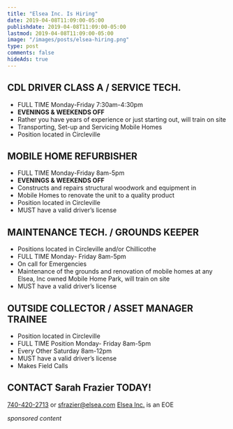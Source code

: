 ```yaml
---
title: "Elsea Inc. Is Hiring"
date: 2019-04-08T11:09:00-05:00
publishdate: 2019-04-08T11:09:00-05:00
lastmod: 2019-04-08T11:09:00-05:00
image: "/images/posts/elsea-hiring.png"
type: post
comments: false
hideAds: true
---
```

## CDL DRIVER CLASS A / SERVICE TECH.
- FULL TIME Monday-Friday 7:30am-4:30pm 
- **EVENINGS & WEEKENDS OFF**
- Rather you have years of experience or just starting out, will train on site
- Transporting, Set-up and Servicing Mobile Homes 
- Position located in Circleville


## MOBILE HOME REFURBISHER
- FULL TIME Monday-Friday 8am-5pm
- **EVENINGS & WEEKENDS OFF**
- Constructs and repairs structural woodwork and equipment in
- Mobile Homes to renovate the unit to a quality product
- Position located in Circleville
- MUST have a valid driver’s license


## MAINTENANCE TECH. / GROUNDS KEEPER
- Positions located in Circleville and/or Chillicothe
- FULL TIME Monday- Friday 8am-5pm 
- On call for Emergencies
- Maintenance of the grounds and renovation of mobile homes  at any Elsea, Inc owned Mobile Home Park, will train on site
- MUST have a valid driver’s license


## OUTSIDE COLLECTOR / ASSET MANAGER TRAINEE 
- Position located in Circleville
- FULL TIME Position Monday- Friday 8am-5pm
- Every Other Saturday 8am-12pm
- MUST have a valid driver’s license
- Makes Field Calls

## CONTACT Sarah Frazier TODAY! 
[740-420-2713](tel:740-420-2713) or [sfrazier@elsea.com](mailto:sfrazier@elsea.com)
[Elsea Inc.](http://elseahomes.com/) is an EOE

*sponsored content*
